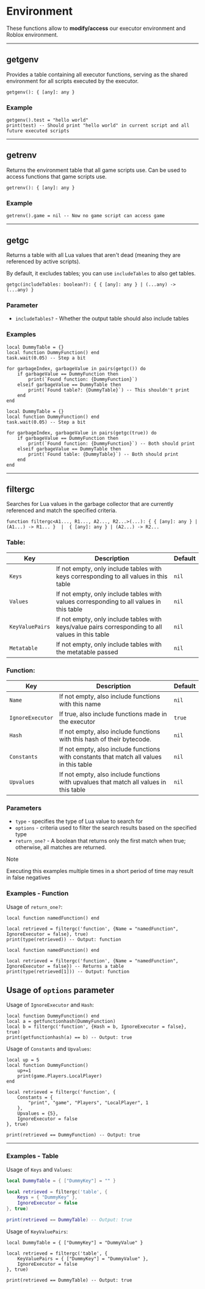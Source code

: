# Environment

These functions allow to **modify/access** our executor environment and Roblox environment.

---

## getgenv

Provides a table containing all executor functions, serving as the shared environment for all scripts executed by the executor.

```luau
getgenv(): { [any]: any }
```

### Example

```luau
getgenv().test = "hello world"
print(test) -- Should print "hello world" in current script and all future executed scripts
```

---

## getrenv

Returns the environment table that all game scripts use. Can be used to access functions that game scripts use.

```luau
getrenv(): { [any]: any }
```

### Example

```luau
getrenv().game = nil -- Now no game script can access game
```

---

## getgc

Returns a table with all Lua values that aren't dead (meaning they are referenced by active scripts).

By default, it excludes tables; you can use `includeTables` to also get tables.

```luau
getgc(includeTables: boolean?): { { [any]: any } | (...any) -> (...any) }
```

### Parameter

- `includeTables?` - Whether the output table should also include tables

### Examples

```luau
local DummyTable = {}
local function DummyFunction() end
task.wait(0.05) -- Step a bit

for garbageIndex, garbageValue in pairs(getgc()) do
    if garbageValue == DummyFunction then
        print(`Found function: {DummyFunction}`)
    elseif garbageValue == DummyTable then
        print(`Found table?: {DummyTable}`) -- This shouldn't print
    end
end
```

```luau
local DummyTable = {}
local function DummyFunction() end
task.wait(0.05) -- Step a bit

for garbageIndex, garbageValue in pairs(getgc(true)) do
    if garbageValue == DummyFunction then
        print(`Found function: {DummyFunction}`) -- Both should print
    elseif garbageValue == DummyTable then
        print(`Found table: {DummyTable}`) -- Both should print
    end
end
```

---

## filtergc

Searches for Lua values in the garbage collector that are currently referenced and match the specified criteria.

```luau
function filtergc<A1..., R1..., A2..., R2...>(...): { { [any]: any } | (A1...) -> R1... }  |  { [any]: any } | (A2...) -> R2...
```

### Table:

| Key            | Description                                                                                       | Default |
| -------------- | ------------------------------------------------------------------------------------------------- | ------- |
| `Keys`         | If not empty, only include tables with keys corresponding to all values in this table             |  `nil`  |
| `Values`       | If not empty, only include tables with values corresponding to all values in this table           |  `nil`  |
| `KeyValuePairs`| If not empty, only include tables with keys/value pairs corresponding to all values in this table |  `nil`  |
| `Metatable`    | If not empty, only include tables with the metatable passed                                       |  `nil`  |

### Function:

| Key             | Description                                                                             | Default |
| --------------- | --------------------------------------------------------------------------------------- | ------- |
| `Name`          | If not empty, also include functions with this name                                     |  `nil`  |
| `IgnoreExecutor`| If true, also include functions made in the executor                                    |  `true` |
| `Hash`          | If not empty, also include functions with this hash of their bytecode.                  |  `nil`  |
| `Constants`     | If not empty, also include functions with constants that match all values in this table |  `nil`  |
| `Upvalues`      | If not empty, also include functions with upvalues that match all values in this table  |  `nil`  |

### Parameters

- `type` - specifies the type of Lua value to search for
- `options` - criteria used to filter the search results based on the specified type
- `return_one?` - A boolean that returns only the first match when true; otherwise, all matches are returned.

> [!NOTE]
> Executing this examples multiple times in a short period of time may result in false negatives

### Examples - Function

Usage of `return_one?`:
```luau
local function namedFunction() end

local retrieved = filtergc('function', {Name = "namedFunction", IgnoreExecutor = false}, true)
print(type(retrieved)) -- Output: function
```

```luau
local function namedFunction() end

local retrieved = filtergc('function', {Name = "namedFunction", IgnoreExecutor = false}) -- Returns a table
print(type(retrieved[1])) -- Output: function
```

## Usage of `options` parameter

Usage of `IgnoreExecutor` and `Hash`:
```luau
local function DummyFunction() end
local a = getfunctionhash(DummyFunction)
local b = filtergc('function', {Hash = b, IgnoreExecutor = false}, true)
print(getfunctionhash(a) == b) -- Output: true
```

Usage of `Constants` and `Upvalues`:
```luau
local up = 5
local function DummyFunction() 
    up+=1
    print(game.Players.LocalPlayer)
end

local retrieved = filtergc('function', { 
    Constants = {
        "print", "game", "Players", "LocalPlayer", 1
    },
    Upvalues = {5},
    IgnoreExecutor = false
}, true)

print(retrieved == DummyFunction) -- Output: true
```

---

### Examples - Table

Usage of `Keys` and `Values`:
```lua
local DummyTable = { ["DummyKey"] = "" }

local retrieved = filtergc('table', {
    Keys = { "DummyKey" },
    IgnoreExecutor = false
}, true)

print(retrieved == DummyTable) -- Output: true
```

Usage of `KeyValuePairs`:
```luau
local DummyTable = { ["DummyKey"] = "DummyValue" }

local retrieved = filtergc('table', {
    KeyValuePairs = { ["DummyKey"] = "DummyValue" },
    IgnoreExecutor = false
}, true)

print(retrieved == DummyTable) -- Output: true
```
